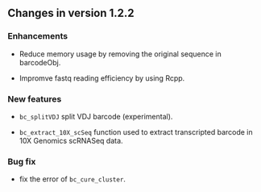 
## Changes in version 1.2.2

### Enhancements

- Reduce memory usage by removing the original sequence in barcodeObj.

- Impromve fastq reading efficiency by using Rcpp.

### New features

- `bc_splitVDJ` split VDJ barcode (experimental).

- `bc_extract_10X_scSeq` function used to extract transcripted barcode in 10X
Genomics scRNASeq data.

### Bug fix

- fix the error of `bc_cure_cluster`.
